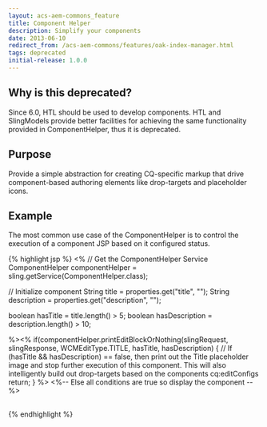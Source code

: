```yaml
---
layout: acs-aem-commons_feature
title: Component Helper
description: Simplify your components
date: 2013-06-10
redirect_from: /acs-aem-commons/features/oak-index-manager.html
tags: deprecated
initial-release: 1.0.0
---
```


## Why is this deprecated?

Since 6.0, HTL should be used to develop components. HTL and SlingModels provide better facilities for achieving the same functionality provided in ComponentHelper, thus it is deprecated. 


## Purpose

Provide a simple abstraction for creating CQ-specific markup that drive component-based authoring elements like drop-targets and placeholder icons.

## Example

The most common use case of the ComponentHelper is to control the execution of a component JSP based on it configured status.

{% highlight jsp %}
<%
// Get the ComponentHelper Service
ComponentHelper componentHelper = sling.getService(ComponentHelper.class);

// Initialize component
String title = properties.get("title", "");
String description = properties.get("description", "");

boolean hasTitle = title.length() > 5;
boolean hasDescription = description.length() > 10;

%><% if(componentHelper.printEditBlockOrNothing(slingRequest, slingResponse, 
        WCMEditType.TITLE, hasTitle, hasDescription) {
// If (hasTitle && hasDescription) == false, then print out the Title placeholder image and stop further execution of this component. This will also intelligently build out drop-targets based on the components cq:editConfigs
return;
} %>
<%-- Else all conditions are true so display the component --%>
<h2><cq:text property="title"/></h2>
<p><cq:text property="description"/></p>
{% endhighlight %}        
